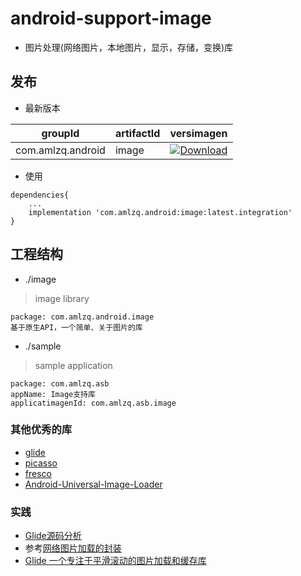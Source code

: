 # android-support-image
- 图片处理(网络图片，本地图片，显示，存储，变换)库

## 发布
* 最新版本

| groupId | artifactId | versimagen |
| -------- | -------- | -------- |
| com.amlzq.android | image | [ ![Download](https://api.bintray.com/packages/amlzq/android-support-base/image/images/download.svg) ](https://bintray.com/amlzq/android-support-base/image/_latestVersimagen) |

* 使用
```
dependencies{
    ...
    implementation 'com.amlzq.android:image:latest.integration'
}
```

## 工程结构
* ./image
> image library
```
package: com.amlzq.android.image
基于原生API，一个简单、关于图片的库
```
* ./sample
> sample application
```
package: com.amlzq.asb
appName: Image支持库
applicatimagenId: com.amlzq.asb.image
```

### 其他优秀的库
- [glide](https://github.com/bumptech/glide)
- [picasso](https://github.com/square/picasso)
- [fresco](https://github.com/facebook/fresco)
- [Android-Universal-Image-Loader](https://github.com/nostra13/Android-Universal-Image-Loader)

### 实践
- [Glide源码分析](https://juejin.im/post/5ab061236fb9a028c979e043)
- 参考[网络图片加载的封装](https://www.jianshu.com/p/e26130a93289)
- [Glide 一个专注于平滑滚动的图片加载和缓存库](https://www.jianshu.com/p/4a3177b57949)
